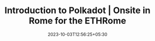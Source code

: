 ---
title: "Introduction to Polkadot | Onsite in Rome for the ETHRome"
description: "Introduction on Polkadot on the ETHRome and a workshop"
date: 2023-10-03T12:56:25+05:30
weight: 160
externalLink: https://twitter.com/i/status/1710583995983855992
---